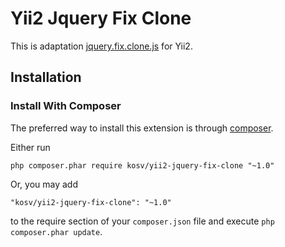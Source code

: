 Yii2 Jquery Fix Clone
===
This is adaptation [jquery.fix.clone.js](https://github.com/spencertipping/jquery.fix.clone) for Yii2.

Installation
------------

### Install With Composer

The preferred way to install this extension is through [composer](http://getcomposer.org/download/).

Either run

```
php composer.phar require kosv/yii2-jquery-fix-clone "~1.0"
```

Or, you may add

```
"kosv/yii2-jquery-fix-clone": "~1.0"
```

to the require section of your `composer.json` file and execute `php composer.phar update`.